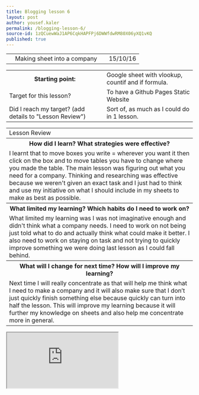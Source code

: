 ```yaml
---
title: Blogging lesson 6
layout: post
author: yousef.kaler
permalink: /blogging-lesson-6/
source-id: 1zQCuewWaJ1AP6CqkHAPFPj6DWWfdwRM80X06yXQ1vKQ
published: true
---
```

<table>
  <tr>
    <td></td>
    <td>Making sheet into a company</td>
    <td></td>
    <td>15/10/16</td>
  </tr>
</table>


<table>
  <tr>
    <th>Starting point:</th>
    <td>Google sheet with vlookup, countif and if formula.</td>
  </tr>
  <tr>
    <td>Target for this lesson?</td>
    <td>To have a Github Pages Static Website</td>
  </tr>
  <tr>
    <td>Did I reach my target? 
(add details to "Lesson Review")</td>
    <td> Sort of, as much as I could do in 1 lesson.</td>
  </tr>
</table>


<table>
  <tr>
    <td>Lesson Review</td>
  </tr>
  <tr>
    <th>How did I learn? What strategies were effective? </th>
  </tr>
  <tr>
    <td>I learnt that to move boxes you write = wherever you want it then click on the box and to move tables you have to change where you made the table. The main lesson was figuring out what you need for a company. Thinking and researching was effective because we weren't given an exact task and I just had to think and use my initiative on what I should include in my sheets to make as best as possible.</td>
  </tr>
  <tr>
    <th>What limited my learning? Which habits do I need to work on? </th>
  </tr>
  <tr>
    <td>What limited my learning was I was not imaginative enough and didn't think what a company needs. I need to work on not being just told what to do and actually think what could make it better. I also need to work on staying on task and not trying to quickly improve something we  were doing last lesson as I could fall behind.</td>
  </tr>
  <tr>
    <th>What will I change for next time? How will I improve my learning?</th>
  </tr>
  <tr>
    <td>Next time I will really concentrate as that will help me think what I need to make a company and it will also make sure that I don’t just quickly finish something else because quickly can turn into half the lesson. This will improve my learning because it will further my knowledge on sheets and also help me concentrate more in general.</td>
  </tr>
</table>
<iframe src="https://docs.google.com/spreadsheets/d/1qfECGgBQP3IEpx0JjuMM4wYXqJg1G4DFdCj18AtK5TQ/pubhtml?widget=true&amp;headers=false"></iframe>
